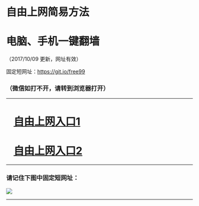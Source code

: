 ﻿# 自由上网简易方法

# 电脑、手机一键翻墙

（2017/10/09 更新，网址有效）

固定短网址：https://git.io/free99

### （微信如打不开，请转到浏览器打开）


***





# &nbsp;&nbsp; <a href="http://ft688929037.fwq-tz-1001.info/fwqtz01.html?t=100900111324 " target="_blank">自由上网入口1</a>
# &nbsp;&nbsp; <a href="http://ft1014932691.fwq-tz-1002.info/fwqtz02.html?t=100900124304 " target="_blank">自由上网入口2</a>
***

### 请记住下图中固定短网址：

<img src="https://s3-us-west-2.amazonaws.com/fwq-1001/yjfq-20170905okok.png" /> 


***

